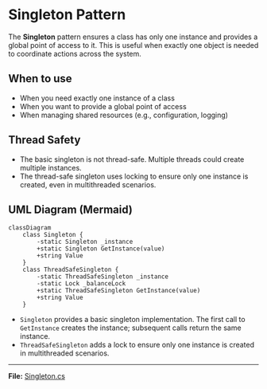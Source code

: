 # Singleton Pattern

The **Singleton** pattern ensures a class has only one instance and provides a global point of access to it. This is useful when exactly one object is needed to coordinate actions across the system.

## When to use
- When you need exactly one instance of a class
- When you want to provide a global point of access
- When managing shared resources (e.g., configuration, logging)

## Thread Safety
- The basic singleton is not thread-safe. Multiple threads could create multiple instances.
- The thread-safe singleton uses locking to ensure only one instance is created, even in multithreaded scenarios.

## UML Diagram (Mermaid)
```mermaid
classDiagram
    class Singleton {
        -static Singleton _instance
        +static Singleton GetInstance(value)
        +string Value
    }
    class ThreadSafeSingleton {
        -static ThreadSafeSingleton _instance
        -static Lock _balanceLock
        +static ThreadSafeSingleton GetInstance(value)
        +string Value
    }
```

- `Singleton` provides a basic singleton implementation. The first call to `GetInstance` creates the instance; subsequent calls return the same instance.
- `ThreadSafeSingleton` adds a lock to ensure only one instance is created in multithreaded scenarios.

---

**File:** [Singleton.cs](./Singleton.cs)
